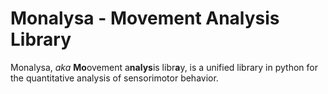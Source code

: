 

# Monalysa - **Mo**vement  A**nalys**is Libr**a**ry 

Monalysa, _aka_ **Mo**ovement a**nalys**is libr**a**y, is a unified library in python for the quantitative analysis of sensorimotor behavior.